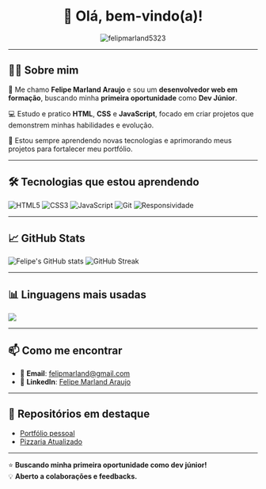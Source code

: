 <h1 align="center">👋 Olá, bem-vindo(a)!</h1>

<p align="center">
  <img src="https://komarev.com/ghpvc/?username=felipmarland5323&label=Profile%20views&color=0e75b6&style=flat" alt="felipmarland5323" />
</p>

---

## 👨‍💻 Sobre mim

🎯 Me chamo **Felipe Marland Araujo** e sou um **desenvolvedor web em formação**, buscando minha **primeira oportunidade** como **Dev Júnior**.

💻 Estudo e pratico **HTML**, **CSS** e **JavaScript**, focado em criar projetos que demonstrem minhas habilidades e evolução.

🚀 Estou sempre aprendendo novas tecnologias e aprimorando meus projetos para fortalecer meu portfólio.

---

## 🛠️ Tecnologias que estou aprendendo

![HTML5](https://img.shields.io/badge/HTML5-orange)
![CSS3](https://img.shields.io/badge/CSS3-blue)
![JavaScript](https://img.shields.io/badge/JavaScript-yellow)
![Git](https://img.shields.io/badge/Git%20&%20GitHub-lightgrey)
![Responsividade](https://img.shields.io/badge/Responsividade-green)

---

## 📈 GitHub Stats

<p align="left">
  <img src="https://github-readme-stats.vercel.app/api?username=felipmarland5323&show_icons=true&theme=radical" alt="Felipe's GitHub stats" />
  <img src="https://github-readme-streak-stats.herokuapp.com/?user=felipmarland5323&theme=radical" alt="GitHub Streak" />
</p>

---

## 📊 Linguagens mais usadas

<p align="left">
  <img src="https://github-readme-stats.vercel.app/api/top-langs/?username=felipmarland5323&layout=compact&theme=radical" />
</p>

---

## 📫 Como me encontrar

- 📧 **Email**: felipmarland@gmail.com  
- 💼 **LinkedIn**: [Felipe Marland Araujo](https://www.linkedin.com/in/felipe-marland-araujo-3a9660210/)

---

## 🚀 Repositórios em destaque

- [Portfólio pessoal](https://github.com/felipmarland5323/portfolio_felipemarland)  
- [Pizzaria Atualizado](https://github.com/felipmarland5323/pizzaria-atualizado)

---

⭐️ **Buscando minha primeira oportunidade como dev júnior!**  
💡 **Aberto a colaborações e feedbacks.**
